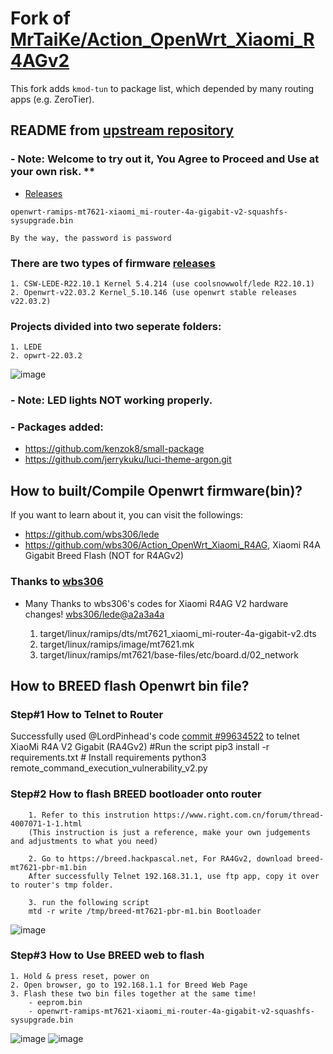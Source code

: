 # Fork of [MrTaiKe/Action_OpenWrt_Xiaomi_R4AGv2](https://github.com/MrTaiKe/Action_OpenWrt_Xiaomi_R4AGv2)

This fork adds `kmod-tun` to package list, which depended by many routing apps (e.g. ZeroTier).

## README from [upstream repository](https://github.com/MrTaiKe/Action_OpenWrt_Xiaomi_R4AGv2)

### - Note: Welcome to try out it, You Agree to Proceed and Use at your own risk. **
- [Releases](https://github.com/MrTaiKe/Action_OpenWrt_Xiaomi_R4AGv2/releases)

```
openwrt-ramips-mt7621-xiaomi_mi-router-4a-gigabit-v2-squashfs-sysupgrade.bin

By the way, the password is password
```

### There are two types of firmware [releases](https://github.com/MrTaiKe/Action_OpenWrt_Xiaomi_R4AGv2/releases)
    1. CSW-LEDE-R22.10.1 Kernel 5.4.214 (use coolsnowwolf/lede R22.10.1)
    2. Openwrt-v22.03.2 Kernel_5.10.146 (use openwrt stable releases v22.03.2)
### Projects divided into two seperate folders:
    1. LEDE
    2. opwrt-22.03.2
    
![image](https://user-images.githubusercontent.com/117250841/200182184-1374ebfe-cca5-40fb-a7ca-4eaa1444f2f0.png)

### - Note: LED lights NOT working properly.
### - Packages added:
  - https://github.com/kenzok8/small-package
  - https://github.com/jerrykuku/luci-theme-argon.git

## How to built/Compile Openwrt firmware(bin)?
If you want to learn about it, you can visit the followings:
- https://github.com/wbs306/lede 
- https://github.com/wbs306/Action_OpenWrt_Xiaomi_R4AG, Xiaomi R4A Gigabit Breed Flash (NOT for R4AGv2)

### Thanks to [wbs306](https://github.com/wbs306)

- Many Thanks to wbs306's codes for Xiaomi R4AG V2 hardware changes! [wbs306/lede@a2a3a4a](https://github.com/coolsnowwolf/lede/commit/a2a3a4a8d2b4c427e066200a8a64289fe4d6c281) 

    1. target/linux/ramips/dts/mt7621_xiaomi_mi-router-4a-gigabit-v2.dts
    2. target/linux/ramips/image/mt7621.mk
    3. target/linux/ramips/mt7621/base-files/etc/board.d/02_network

## How to BREED flash Openwrt bin file?
###  Step#1 How to Telnet to Router 

Successfully used @LordPinhead's code [commit #99634522](https://github.com/acecilia/OpenWRTInvasion/pull/155/commits/996345221db8800a569093fd7ad5a642b160bcbc) to telnet XiaoMi R4A V2 Gigabit (RA4Gv2) 
#Run the script
    pip3 install -r requirements.txt # Install requirements python3 remote_command_execution_vulnerability_v2.py

###  Step#2 How to flash BREED bootloader onto router 
```
    1. Refer to this instrution https://www.right.com.cn/forum/thread-4007071-1-1.html
    (This instruction is just a reference, make your own judgements and adjustments to what you need)
    
    2. Go to https://breed.hackpascal.net, For RA4Gv2, download breed-mt7621-pbr-m1.bin 
    After successfully Telnet 192.168.31.1, use ftp app, copy it over to router's tmp folder.
    
    3. run the following script
    mtd -r write /tmp/breed-mt7621-pbr-m1.bin Bootloader
```

![image](https://user-images.githubusercontent.com/117250841/200181357-1ba254f4-51ad-4442-974e-de9b38519f25.jpeg)

###  Step#3 How to Use BREED web to flash 

```
1. Hold & press reset, power on
2. Open browser, go to 192.168.1.1 for Breed Web Page
3. Flash these two bin files together at the same time! 
    - eeprom.bin
    - openwrt-ramips-mt7621-xiaomi_mi-router-4a-gigabit-v2-squashfs-sysupgrade.bin
```
![image](https://user-images.githubusercontent.com/117250841/200181428-b9628072-b1d6-4f23-a799-3b06c63c12bb.png)
![image](https://user-images.githubusercontent.com/117250841/200880220-1ed7a02a-c35b-4cd6-ba71-a6c85778a572.jpeg)
